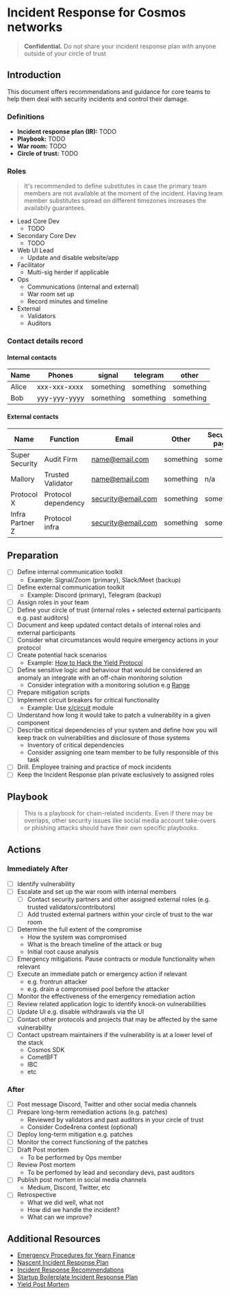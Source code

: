 # Incident Response for Cosmos networks

> **Confidential.** Do not share your incident response plan with anyone outside of your circle of trust

## Introduction

This document offers recommendations and guidance for core teams to help them deal with security incidents and control their damage.

### Definitions

- **Incident response plan (IR):** TODO
- **Playbook:** TODO
- **War room:** TODO
- **Circle of trust:** TODO

### Roles

> It's recommended to define substitutes in case the primary team members are not available at the moment of the incident. Having team member substitutes spread on different timezones increases the availabily guarantees. 

- Lead Core Dev
  - TODO
- Secondary Core Dev
  - TODO
- Web UI Lead
  - Update and disable website/app
- Facilitator
	- Multi-sig herder if applicable
- Ops
	- Communications (internal and external)
	- War room set up
	- Record minutes and timeline
- External
	- Validators
	- Auditors
  
 ### Contact details record
 
 #### Internal contacts

| Name    | Phones       | signal    | telegram  | other     |
|---------|--------------|-----------|-----------|-----------|
| Alice   | xxx-xxx-xxxx | something | something | something |
| Bob     | yyy-yyy-yyyy | something | something | something |


#### External contacts

| Name                | Function              | Email              | Other         |   Security page   |
|---------------------|-----------------------|--------------------|---------------|-------------------|
| Super Security      | Audit Firm            | name@email.com     | something     |       something   |
| Mallory             | Trusted Validator     | name@email.com     | something     |       n/a         |
| Protocol X          | Protocol dependency   | security@email.com | something     |       something   |
| Infra Partner Z     | Protocol infra        | security@email.com | something     |       something   |

 
 
## Preparation

- [ ] Define internal communication toolkit
  - Example: Signal/Zoom (primary), Slack/Meet (backup)
- [ ] Define external communication toolkit
  - Example: Discord (primary), Telegram (backup)
- [ ] Assign roles in your team
- [ ] Define your circle of trust (internal roles + selected external participants e.g. past auditors)
- [ ] Document and keep updated contact details of internal roles and external participants
- [ ] Consider what circumstances would require emergency actions in your protocol
- [ ] Create potential hack scenarios
  - Example: [How to Hack the Yield Protocol](https://docs.yieldprotocol.com/#/operations/how_to_hack)
- [ ] Define sensitive logic and behaviour that would be considered an anomaly an integrate with an off-chain monitoring solution
  - Consider integration with a monitoring solution e.g [Range](https://www.range.org/)
- [ ] Prepare mitigation scripts
- [ ] Implement circuit breakers for critical functionality
  - Example: Use [x/circuit](https://github.com/cosmos/cosmos-sdk/tree/main/x/circuit) module
- [ ] Understand how long it would take to patch a vulnerability in a given component
- [ ] Describe critical dependencies of your system and define how you will keep track on vulnerabilities and disclosure of those systems
  - Inventory of critical dependencies
  - Consider assigning one team member to be fully responsible of this task
- [ ] Drill. Employee training and practice of mock incidents
- [ ] Keep the Incident Response plan private exclusively to assigned roles

## Playbook

> This is a playbook for chain-related incidents. Even if there may be overlaps, other security issues like social media account take-overs or phishing attacks should have their own specific playbooks.

## Actions

### Immediately After

- [ ] Identify vulnerability
- [ ] Escalate and set up the war room with internal members
	- [ ] Contact security partners and other assigned external roles (e.g. trusted validators/contributors)
  - [ ] Add trusted external partners within your circle of trust to the war room
- [ ] Determine the full extent of the compromise
	- How the system was compromised
	- What is the breach timeline of the attack or bug
  - Initial root cause analysis
- [ ] Emergency mitigations. Pause contracts or module functionality when relevant
- [ ] Execute an immediate patch or emergency action if relevant
	- e.g. frontrun attacker
	- e.g. drain a compromised pool before the attacker
- [ ] Monitor the effectiveness of the emergency remediation action
- [ ] Review related application logic to identify knock-on vulnerabilities
- [ ] Update UI e.g. disable withdrawals via the UI
- [ ] Contact other protocols and projects that may be affected by the same vulnerability
- [ ] Contact upstream maintainers if the vulnerability is at a lower level of the stack
	- Cosmos SDK
	- CometBFT
  - IBC
  - etc

### After

- [ ] Post message Discord, Twitter and other social media channels
- [ ] Prepare long-term remediation actions (e.g. patches)
	- Reviewed by validators and past auditors in your circle of trust
	- Consider Code4rena contest (optional)
- [ ] Deploy long-term mitigation e.g. patches
- [ ] Monitor the correct functioning of the patches
- [ ] Draft Post mortem 
  - To be performed by Ops member
- [ ] Review Post mortem
  - To be perfomed by lead and secondary devs, past auditors
- [ ] Publish post mortem in social media channels
  - Medium, Discord, Twitter, etc
- [ ] Retrospective
	- What we did well, what not
	- How did we handle the incident?
  - What can we improve?


## Additional Resources
- [Emergency Procedures for Yearn Finance](https://github.com/yearn/yearn-devdocs/blob/master/docs/developers/v2/EMERGENCY.md)
- [Nascent Incident Response Plan](https://github.com/nascentxyz/simple-security-toolkit/blob/main/incident-response-plan-template.md)
- [Incident Response Recommendations](https://github.com/crytic/building-secure-contracts/blob/master/development-guidelines/incident_response.md)
- [Startup Boilerplate Incident Response Plan](https://github.com/magoo/Incident-Response-Plan)
- [Yield Post Mortem](https://medium.com/yield-protocol/post-mortem-of-incident-on-august-5th-2022-7bb70dbb9ada)

